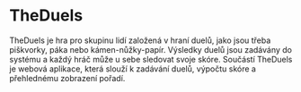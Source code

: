 TheDuels
========

TheDuels je hra pro skupinu lidí založená v hraní duelů, jako jsou třeba piškvorky, páka nebo kámen-nůžky-papír. Výsledky duelů jsou zadávány do systému a každý hráč může u sebe sledovat svoje skóre. Součástí TheDuels je webová aplikace, která slouží k zadávání duelů, výpočtu skóre a přehlednému zobrazení pořadí.
